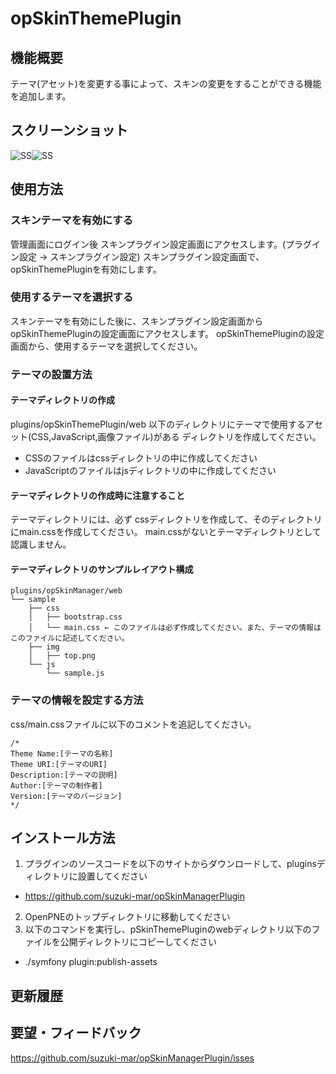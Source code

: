 opSkinThemePlugin
======================

## 機能概要
テーマ(アセット)を変更する事によって、スキンの変更をすることができる機能を追加します。

## スクリーンショット
![SS](https://raw.github.com/suzuki-mar/opManagerSkinPlugin/master/doc/img/theme_setting.png)![SS](https://raw.github.com/suzuki-mar/opManagerSkinPlugin/master/doc/img/theme.png)


## 使用方法

### スキンテーマを有効にする
管理画面にログイン後 スキンプラグイン設定画面にアクセスします。(プラグイン設定 -> スキンプラグイン設定)
スキンプラグイン設定画面で、opSkinThemePluginを有効にします。

### 使用するテーマを選択する
スキンテーマを有効にした後に、スキンプラグイン設定画面からopSkinThemePluginの設定画面にアクセスします。
opSkinThemePluginの設定画面から、使用するテーマを選択してください。

### テーマの設置方法
#### テーマディレクトリの作成
plugins/opSkinThemePlugin/web 以下のディレクトリにテーマで使用するアセット(CSS,JavaScript,画像ファイル)がある
ディレクトリを作成してください。
* CSSのファイルはcssディレクトリの中に作成してください
* JavaScriptのファイルはjsディレクトリの中に作成してください

#### テーマディレクトリの作成時に注意すること
テーマディレクトリには、必ず cssディレクトリを作成して、そのディレクトリにmain.cssを作成してください。
main.cssがないとテーマディレクトリとして認識しません。

#### テーマディレクトリのサンプルレイアウト構成
```
plugins/opSkinManager/web
└── sample
    ├── css
    │   ├── bootstrap.css
    │   └── main.css ← このファイルは必ず作成してください。また、テーマの情報はこのファイルに記述してください。
    ├── img
    │   ├── top.png
    └── js
        └── sample.js
```

### テーマの情報を設定する方法
css/main.cssファイルに以下のコメントを追記してください。

```
/*
Theme Name:[テーマの名称]
Theme URI:[テーマのURI]
Description:[テーマの説明]
Author:[テーマの制作者]
Version:[テーマのバージョン]
*/
```


インストール方法
----------------
1. プラグインのソースコードを以下のサイトからダウンロードして、pluginsディレクトリに設置してください
 * https://github.com/suzuki-mar/opSkinManagerPlugin
2. OpenPNEのトップディレクトリに移動してください
3. 以下のコマンドを実行し、pSkinThemePluginのwebディレクトリ以下のファイルを公開ディレクトリにコピーしてください
 * ./symfony plugin:publish-assets

更新履歴
--------



要望・フィードバック
----------
https://github.com/suzuki-mar/opSkinManagerPlugin/isses
